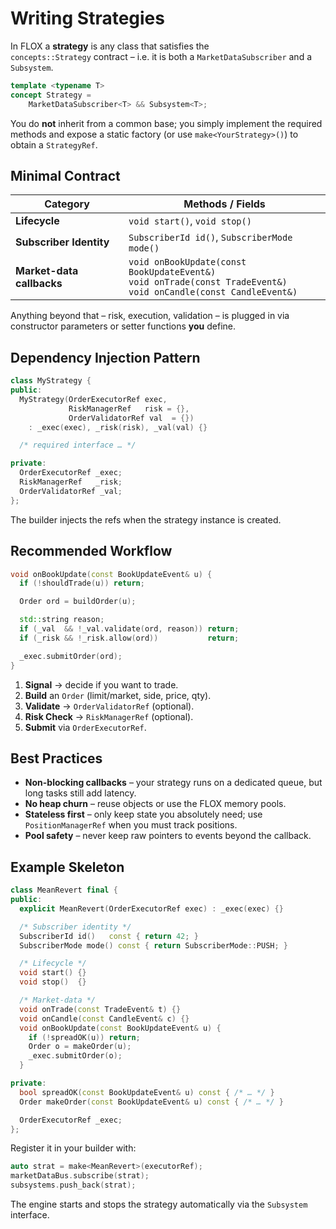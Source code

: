 # Writing Strategies

In FLOX a **strategy** is any class that satisfies the  
`concepts::Strategy` contract – i.e. it is both a `MarketDataSubscriber`
and a `Subsystem`.

````cpp
template <typename T>
concept Strategy =
    MarketDataSubscriber<T> && Subsystem<T>;
````

You do **not** inherit from a common base; you simply implement the
required methods and expose a static factory (or use `make<YourStrategy>()`)
to obtain a `StrategyRef`.

## Minimal Contract

| Category                  | Methods / Fields                                                                                                        |
| ------------------------- | ----------------------------------------------------------------------------------------------------------------------- |
| **Lifecycle**             | `void start()`, `void stop()`                                                                                           |
| **Subscriber Identity**   | `SubscriberId id()`, `SubscriberMode mode()`                                                                            |
| **Market-data callbacks** | `void onBookUpdate(const BookUpdateEvent&)`<br>`void onTrade(const TradeEvent&)`<br>`void onCandle(const CandleEvent&)` |

Anything beyond that – risk, execution, validation – is plugged in via
constructor parameters or setter functions **you** define.

## Dependency Injection Pattern

```cpp
class MyStrategy {
public:
  MyStrategy(OrderExecutorRef exec,
             RiskManagerRef   risk = {},
             OrderValidatorRef val  = {})
    : _exec(exec), _risk(risk), _val(val) {}

  /* required interface … */

private:
  OrderExecutorRef _exec;
  RiskManagerRef   _risk;
  OrderValidatorRef _val;
};
```

The builder injects the refs when the strategy instance is created.

## Recommended Workflow

```cpp
void onBookUpdate(const BookUpdateEvent& u) {
  if (!shouldTrade(u)) return;

  Order ord = buildOrder(u);

  std::string reason;
  if (_val  && !_val.validate(ord, reason)) return;
  if (_risk && !_risk.allow(ord))           return;

  _exec.submitOrder(ord);
}
```

1. **Signal** → decide if you want to trade.
2. **Build** an `Order` (limit/market, side, price, qty).
3. **Validate** → `OrderValidatorRef` (optional).
4. **Risk Check** → `RiskManagerRef` (optional).
5. **Submit** via `OrderExecutorRef`.

## Best Practices

* **Non-blocking callbacks** – your strategy runs on a dedicated queue,
  but long tasks still add latency.
* **No heap churn** – reuse objects or use the FLOX memory pools.
* **Stateless first** – only keep state you absolutely need; use
  `PositionManagerRef` when you must track positions.
* **Pool safety** – never keep raw pointers to events beyond the callback.

## Example Skeleton

```cpp
class MeanRevert final {
public:
  explicit MeanRevert(OrderExecutorRef exec) : _exec(exec) {}

  /* Subscriber identity */
  SubscriberId id()   const { return 42; }
  SubscriberMode mode() const { return SubscriberMode::PUSH; }

  /* Lifecycle */
  void start() {}
  void stop()  {}

  /* Market-data */
  void onTrade(const TradeEvent& t) {}
  void onCandle(const CandleEvent& c) {}
  void onBookUpdate(const BookUpdateEvent& u) {
    if (!spreadOK(u)) return;
    Order o = makeOrder(u);
    _exec.submitOrder(o);
  }

private:
  bool spreadOK(const BookUpdateEvent& u) const { /* … */ }
  Order makeOrder(const BookUpdateEvent& u) const { /* … */ }

  OrderExecutorRef _exec;
};
```

Register it in your builder with:

```cpp
auto strat = make<MeanRevert>(executorRef);
marketDataBus.subscribe(strat);
subsystems.push_back(strat);
```

The engine starts and stops the strategy automatically via the `Subsystem`
interface.
